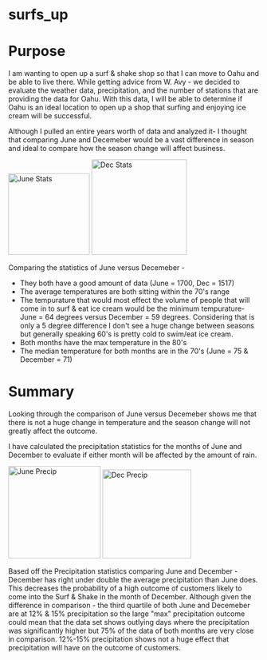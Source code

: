 # surfs_up

# Purpose

I am wanting to open up a surf & shake shop so that I can move to Oahu and be able to live there. While getting advice from W. Avy - we decided to evaluate the weather data, precipitation, and the number of stations that are providing the data for Oahu. With this data, I will be able to determine if Oahu is an ideal location to open up a shop that surfing and enjoying ice cream will be successful. 

Although I pulled an entire years worth of data and analyzed it- I thought that comparing June and Decemeber would be a vast difference in season and ideal to compare how the season change will affect business.

<img width="163" alt="June Stats" src="https://user-images.githubusercontent.com/78769464/117390082-2353b700-aeb3-11eb-8170-6b26c7a3a40c.png"> <img width="191" alt="Dec Stats" src="https://user-images.githubusercontent.com/78769464/117390088-25b61100-aeb3-11eb-8e77-ee1487de6cd2.png">


Comparing the statistics of June versus Decemeber - 
  * They both have a good amount of data (June = 1700, Dec = 1517)
  * The average temperatures are both sitting within the 70's range
  * The tempurature that would most effect the volume of people that will come in to surf & eat ice cream would be the minimum tempurature- June = 64 degrees versus December = 59 degrees. Considering that is only a 5 degree difference I don't see a huge change between seasons but generally speaking 60's is pretty cold to swim/eat ice cream.
  * Both months have the max temperature in the 80's 
  * The median temperature for both months are in the 70's (June = 75 & December = 71)
  
 # Summary
 
Looking through the comparison of June versus Decemeber shows me that there is not a huge change in temperature and the season change will not greatly affect the outcome. 

I have calculated the precipitation statistics for the months of June and December to evaluate if either month will be affected by the amount of rain.

<img width="185" alt="June Precip" src="https://user-images.githubusercontent.com/78769464/117396202-1b017900-aebf-11eb-9645-2323520f243b.png"> <img width="178" alt="Dec Precip" src="https://user-images.githubusercontent.com/78769464/117396351-5d2aba80-aebf-11eb-9258-23c276dab5fe.png">



Based off the Precipitation statistics comparing June and December - December has right under double the average precipitation than June does. This decreases the probability of a high outcome of customers likely to come into the Surf & Shake in the month of December. Although given the difference in comparison - the third quartile of both June and Decemeber are at 12% & 15% precipitation so the large "max" precipitation outcome could mean that the data set shows outlying days where the precipitation was significantly higher but 75% of the data of both months are very close in comparison. 12%-15% precipitation shows not a huge effect that precipitation will have on the outcome of customers. 

